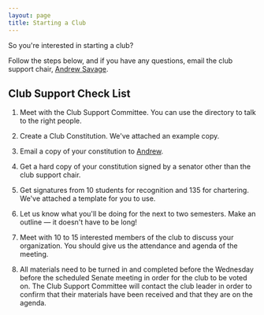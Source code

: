 ```yaml
---
layout: page
title: Starting a Club
---
```


So you're interested in starting a club?

Follow the steps below, and if you have any questions, email the club support chair, [Andrew Savage](mailto:ajsavage@brandeis.edu).

## Club Support Check List

1. Meet with the Club Support Committee. You can use the directory to talk to the right people.

2. Create a Club Constitution. We've attached an example copy.

3. Email a copy of your constitution to [Andrew](mailto:ajsavage@brandeis.edu).

4. Get a hard copy of your constitution signed by a senator other than the club support chair.

5. Get signatures from 10 students for recognition and 135 for chartering. We've attached a template for you to use.

6. Let us know what you'll be doing for the next to two semesters. Make an outline — it doesn't have to be long!

7. Meet with 10 to 15 interested members of the club to discuss your organization. You should give us the attendance and agenda of the meeting.

8. All materials need to be turned in and completed before the Wednesday before the scheduled Senate meeting in order for the club to be voted on. The Club Support Committee will contact the club leader in order to confirm that their materials have been received and that they are on the agenda.